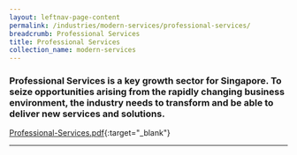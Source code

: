 ```yaml
---
layout: leftnav-page-content
permalink: /industries/modern-services/professional-services/
breadcrumb: Professional Services
title: Professional Services
collection_name: modern-services
---
```


### Professional Services is a key growth sector for Singapore. To seize opportunities arising from the rapidly changing business environment, the industry needs to transform and be able to deliver new services and solutions. 

[Professional-Services.pdf](/images/PDF/Modern-Services/Professional-Services.pdf){:target="_blank"}

---